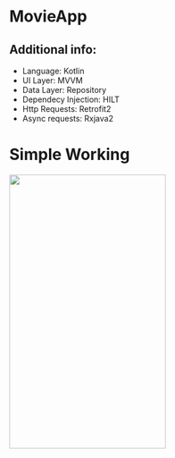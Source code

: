 # MovieApp

## Additional info:
* Language: Kotlin
* UI Layer: MVVM
* Data Layer: Repository
* Dependecy Injection: HILT
* Http Requests: Retrofit2
* Async requests: Rxjava2
<h1>Simple Working</h1>
<p>
<img src="https://assets.materialup.com/uploads/f627f7b2-43d5-4fc1-80dd-156e7008e3cc/preview.gif" width="280" height="490"/>
&nbsp &nbsp &nbsp &nbsp &nbsp &nbsp &nbsp &nbsp &nbsp &nbsp &nbsp &nbsp &nbsp &nbsp &nbsp &nbsp
</p>
